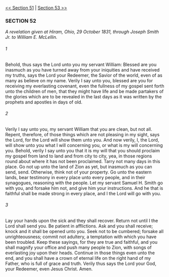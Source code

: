 [<< Section 51](Section%2051.md)  |  [Section 53 >>](Section%2053.md)

### SECTION 52

*A revelation given at Hiram, Ohio, 29 October 1831, through Joseph Smith Jr. to William E. McLellin.*

###### 1
Behold, thus says the Lord unto you my servant William: Blessed are you inasmuch as you have turned away from your iniquities and have received my truths, says the Lord your Redeemer, the Savior of the world, even of as many as believe on my name. Verily I say unto you, blessed are you for receiving my everlasting covenant, even the fullness of my gospel sent forth unto the children of men, that they might have life and be made partakers of the glories which are to be revealed in the last days as it was written by the prophets and apostles in days of old.

###### 2
Verily I say unto you, my servant William that you are clean, but not all. Repent, therefore, of those things which are not pleasing in my sight, says the Lord, for the Lord will show them unto you. And now verily, I, the Lord, will show unto you what I will concerning you, or what is my will concerning you. Behold, verily I say unto you that it is my will that you should proclaim my gospel from land to land and from city to city, yea, in those regions round about where it has not been proclaimed. Tarry not many days in this place. Go not up unto the land of Zion as yet, but inasmuch as you can send, send. Otherwise, think not of your property. Go unto the eastern lands, bear testimony in every place unto every people, and in their synagogues, reasoning with the people. Let my servant Samuel H. Smith go with you, and forsake him not, and give him your instructions. And he that is faithful shall be made strong in every place, and I the Lord will go with you.

###### 3
Lay your hands upon the sick and they shall recover. Return not until I the Lord shall send you. Be patient in afflictions. Ask and you shall receive; knock and it shall be opened unto you. Seek not to be cumbered; forsake all unrighteousness; commit not adultery, a temptation with which you have been troubled. Keep these sayings, for they are true and faithful, and you shall magnify your office and push many people to Zion, with songs of everlasting joy upon their heads. Continue in those things even unto the end, and you shall have a crown of eternal life on the right hand of my Father, who is full of grace and truth. Verily thus says the Lord your God, your Redeemer, even Jesus Christ. Amen.